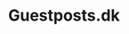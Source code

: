 ---
title: Guestposts.dk
shortTitle: Guestposts.dk
coverImage: Guestposts_Desktop.png
skills: 
    - SCSS
    - WordPress
    - PHP
    - BootStrap
    - Advanced Custom Fields
link: "https://www.guestposts.dk/"
hightlight: true
description: WordPress Site
images: [
    {
        img: Guestposts_Desktop.png,
        alt: 'Guestposts.dk homepage on desktop',
        description: 'Desktop version of front page',
    },
]
---